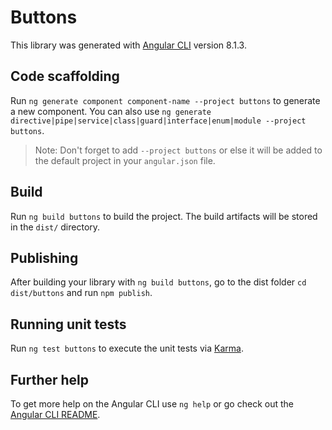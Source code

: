 # Buttons

This library was generated with [Angular CLI](https://github.com/angular/angular-cli) version 8.1.3.

## Code scaffolding

Run `ng generate component component-name --project buttons` to generate a new component. You can also use `ng generate directive|pipe|service|class|guard|interface|enum|module --project buttons`.
> Note: Don't forget to add `--project buttons` or else it will be added to the default project in your `angular.json` file. 

## Build

Run `ng build buttons` to build the project. The build artifacts will be stored in the `dist/` directory.

## Publishing

After building your library with `ng build buttons`, go to the dist folder `cd dist/buttons` and run `npm publish`.

## Running unit tests

Run `ng test buttons` to execute the unit tests via [Karma](https://karma-runner.github.io).

## Further help

To get more help on the Angular CLI use `ng help` or go check out the [Angular CLI README](https://github.com/angular/angular-cli/blob/master/README.md).
